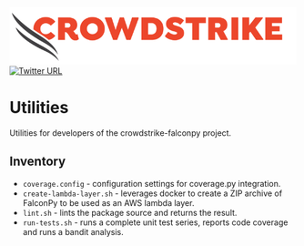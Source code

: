![CrowdStrike Falcon](https://raw.githubusercontent.com/CrowdStrike/falconpy/main/docs/asset/cs-logo.png)<br/>[![Twitter URL](https://img.shields.io/twitter/url?label=Follow%20%40CrowdStrike&style=social&url=https%3A%2F%2Ftwitter.com%2FCrowdStrike)](https://twitter.com/CrowdStrike)<br/>

# Utilities
Utilities for developers of the crowdstrike-falconpy project.

## Inventory
+ `coverage.config` - configuration settings for coverage.py integration.
+ `create-lambda-layer.sh` - leverages docker to create a ZIP archive of FalconPy to be used as an AWS lambda layer.
+ `lint.sh` - lints the package source and returns the result.
+ `run-tests.sh` - runs a complete unit test series, reports code coverage and runs a bandit analysis.
